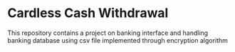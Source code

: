 # Cardless Cash Withdrawal 
This repository contains a project on banking interface and handling banking database using csv file implemented through encryption algorithm
